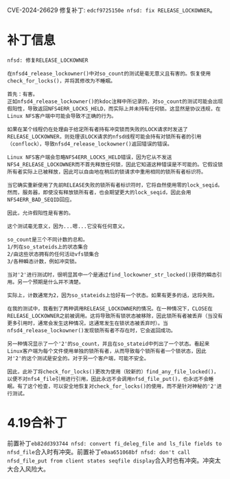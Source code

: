 CVE-2024-26629 修复补丁: `edcf9725150e nfsd: fix RELEASE_LOCKOWNER`。

# 补丁信息

```
nfsd: 修复RELEASE_LOCKOWNER

在nfsd4_release_lockowner()中对so_count的测试是毫无意义且有害的。恢复使用check_for_locks()，并将其修改为不睡眠。

首先：有害。
正如nfsd4_release_lockowner()的kdoc注释中所记录的，对so_count的测试可能会出现假阳性，导致返回NFS4ERR_LOCKS_HELD，而实际上并未持有任何锁。这显然是协议违规，在Linux NFS客户端中可能会导致不正确的行为。

如果在某个线程仍在处理由于给定所有者持有冲突锁而失败的LOCK请求时发送了RELEASE_LOCKOWNER，则处理该LOCK请求的nfsd线程可能会持有对锁所有者的引用（conflock），导致nfsd4_release_lockowner()返回错误的错误。

Linux NFS客户端会忽略NFS4ERR_LOCKS_HELD错误，因为它从不发送NFS4_RELEASE_LOCKOWNER而不首先释放任何锁，因此它知道这种错误是不可能的。它假设锁所有者实际上已被释放，因此可以自由地在稍后的锁请求中重用相同的锁所有者标识符。

当它确实重新使用了先前RELEASE失败的锁所有者标识符时，它将自然使用零的lock_seqid。然而，服务器，即使没有释放锁所有者，也会期望更大的lock_seqid，因此会用NFS4ERR_BAD_SEQID回应。

因此，允许假阳性是有害的。

这个测试毫无意义，因为...嗯...它没有任何意义。

so_count是三个不同计数的总和。
1/列在so_stateids上的状态集合
2/由这些状态拥有的任何活动vfs锁集合
3/各种瞬态计数，例如冲突锁。

当对'2'进行测试时，很明显其中一个是通过find_lockowner_str_locked()获得的瞬态引用。另一个预期是什么并不清楚。

实际上，计数通常为2，因为so_stateids上恰好有一个状态。如果有更多的话，这将失败。

在我的测试中，我看到了两种调用RELEASE_LOCKOWNER的情况。在一种情况下，CLOSE在RELEASE_LOCKOWNER之前被调用。这将导致所有锁状态被移除，因此锁所有者被丢弃（当没有更多引用时，通常会发生这种情况，这通常发生在锁状态被丢弃时）。当nfsd4_release_lockowner()发现锁所有者不存在时，它会返回成功。

另一种情况显示了一个'2'的so_count，并且在so_stateid中列出了一个状态。看起来Linux客户端为每个文件使用单独的锁所有者，从而导致每个锁所有者一个锁状态，因此对'2'的这个测试是安全的。对于另一个客户端，可能不安全。

因此，此补丁将check_for_locks()更改为使用（较新的）find_any_file_locked()，以便不对nfs4_file引用进行引用，因此永远不会调用nfsd_file_put()，也永远不会睡眠。有了这个检查，可以安全地恢复对check_for_locks()的使用，而不是针对神秘的'2'进行测试。
```

# 4.19合补丁

前置补丁`eb82dd393744 nfsd: convert fi_deleg_file and ls_file fields to nfsd_file`合入时有冲突。前置补丁`e0aa651068bf nfsd: don't call nfsd_file_put from client states seqfile display`合入时也有冲突。冲突太大合入风险大。